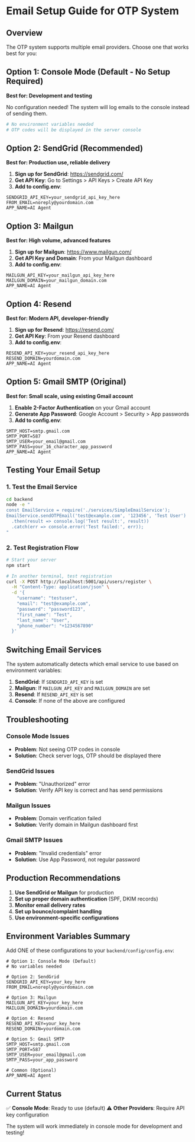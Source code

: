 # Email Setup Guide for OTP System

## Overview
The OTP system supports multiple email providers. Choose one that works best for you:

## Option 1: Console Mode (Default - No Setup Required)
**Best for: Development and testing**

No configuration needed! The system will log emails to the console instead of sending them.

```bash
# No environment variables needed
# OTP codes will be displayed in the server console
```

## Option 2: SendGrid (Recommended)
**Best for: Production use, reliable delivery**

1. **Sign up for SendGrid**: https://sendgrid.com/
2. **Get API Key**: Go to Settings > API Keys > Create API Key
3. **Add to config.env**:
```env
SENDGRID_API_KEY=your_sendgrid_api_key_here
FROM_EMAIL=noreply@yourdomain.com
APP_NAME=AI Agent
```

## Option 3: Mailgun
**Best for: High volume, advanced features**

1. **Sign up for Mailgun**: https://www.mailgun.com/
2. **Get API Key and Domain**: From your Mailgun dashboard
3. **Add to config.env**:
```env
MAILGUN_API_KEY=your_mailgun_api_key_here
MAILGUN_DOMAIN=your_mailgun_domain.com
APP_NAME=AI Agent
```

## Option 4: Resend
**Best for: Modern API, developer-friendly**

1. **Sign up for Resend**: https://resend.com/
2. **Get API Key**: From your Resend dashboard
3. **Add to config.env**:
```env
RESEND_API_KEY=your_resend_api_key_here
RESEND_DOMAIN=yourdomain.com
APP_NAME=AI Agent
```

## Option 5: Gmail SMTP (Original)
**Best for: Small scale, using existing Gmail account**

1. **Enable 2-Factor Authentication** on your Gmail account
2. **Generate App Password**: Google Account > Security > App passwords
3. **Add to config.env**:
```env
SMTP_HOST=smtp.gmail.com
SMTP_PORT=587
SMTP_USER=your_email@gmail.com
SMTP_PASS=your_16_character_app_password
APP_NAME=AI Agent
```

## Testing Your Email Setup

### 1. Test the Email Service
```bash
cd backend
node -e "
const EmailService = require('./services/SimpleEmailService');
EmailService.sendOTPEmail('test@example.com', '123456', 'Test User')
  .then(result => console.log('Test result:', result))
  .catch(err => console.error('Test failed:', err));
"
```

### 2. Test Registration Flow
```bash
# Start your server
npm start

# In another terminal, test registration
curl -X POST http://localhost:5001/api/users/register \
  -H "Content-Type: application/json" \
  -d '{
    "username": "testuser",
    "email": "test@example.com",
    "password": "password123",
    "first_name": "Test",
    "last_name": "User",
    "phone_number": "+1234567890"
  }'
```

## Switching Email Services

The system automatically detects which email service to use based on environment variables:

1. **SendGrid**: If `SENDGRID_API_KEY` is set
2. **Mailgun**: If `MAILGUN_API_KEY` and `MAILGUN_DOMAIN` are set
3. **Resend**: If `RESEND_API_KEY` is set
4. **Console**: If none of the above are configured

## Troubleshooting

### Console Mode Issues
- **Problem**: Not seeing OTP codes in console
- **Solution**: Check server logs, OTP should be displayed there

### SendGrid Issues
- **Problem**: "Unauthorized" error
- **Solution**: Verify API key is correct and has send permissions

### Mailgun Issues
- **Problem**: Domain verification failed
- **Solution**: Verify domain in Mailgun dashboard first

### Gmail SMTP Issues
- **Problem**: "Invalid credentials" error
- **Solution**: Use App Password, not regular password

## Production Recommendations

1. **Use SendGrid or Mailgun** for production
2. **Set up proper domain authentication** (SPF, DKIM records)
3. **Monitor email delivery rates**
4. **Set up bounce/complaint handling**
5. **Use environment-specific configurations**

## Environment Variables Summary

Add ONE of these configurations to your `backend/config/config.env`:

```env
# Option 1: Console Mode (Default)
# No variables needed

# Option 2: SendGrid
SENDGRID_API_KEY=your_key_here
FROM_EMAIL=noreply@yourdomain.com

# Option 3: Mailgun
MAILGUN_API_KEY=your_key_here
MAILGUN_DOMAIN=yourdomain.com

# Option 4: Resend
RESEND_API_KEY=your_key_here
RESEND_DOMAIN=yourdomain.com

# Option 5: Gmail SMTP
SMTP_HOST=smtp.gmail.com
SMTP_PORT=587
SMTP_USER=your_email@gmail.com
SMTP_PASS=your_app_password

# Common (Optional)
APP_NAME=AI Agent
```

## Current Status

✅ **Console Mode**: Ready to use (default)
⚠️ **Other Providers**: Require API key configuration

The system will work immediately in console mode for development and testing!
